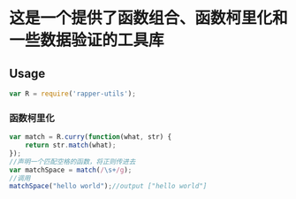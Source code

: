 # 这是一个提供了函数组合、函数柯里化和一些数据验证的工具库

## Usage


```javascript
var R = require('rapper-utils');
```
### 函数柯里化
```javascript
var match = R.curry(function(what, str) {
    return str.match(what);
});
//声明一个匹配空格的函数，将正则传进去
var matchSpace = match(/\s+/g);
//调用
matchSpace("hello world");//output ["hello world"]
```

